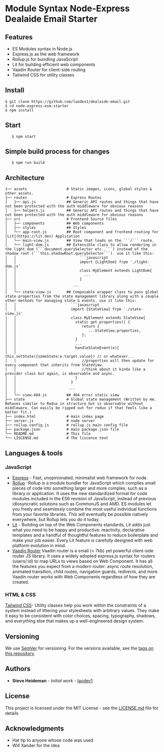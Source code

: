 
# Module Syntax Node-Express Dealaide Email Starter

## Features
- ES Modules syntax in Node.js
- Express.js as the web framework
- Rollup.js for bundling JavaScript
- Lit for building efficient web components
- Vaadin Router for client-side routing
- Tailwind CSS for utility classes

## Install

    $ git clone https://github.com/laodev1/dealaide-email.git
    $ cd node-express-esm-starter
    $ npm install

## Start
```
   $ npm start
```
## Simple build process for changes
```
   $ npm run build
```
## Architecture
```.
├── assets                  # Static images, icons, global styles & other assets.
├── routes                  # Express Routes
│   ├── api.js              ## Generic API routes and things that have not been protected with the auth middleware for obvious reasons
│   ├── helpers.js          ## Generic API routes and things that have not been protected with the auth middleware for obvious reasons
├── src                     # Frontend Source files
│   ├── components          ## Web components
│   ├── styles              ## Styles 
│   └── app-root.js         ## Root component and frontend routing for [Lit](https://lit.dev) Application
│   └── main-view.js        ## View that loads on the ```/``` route.
│   └── light-dom.js        ## Extensible class to allow rendering in the light dom (```document.querySelector etc..```) instead of the shadow root (```this.shadowRoot.querySelector```). use it like this:
│   │                             ```javascript 
│   │                             import {LightDom} frpm './light-dom.js'
│   │                             class MyElement extends LightDom{
│   │                               ...
│   │                             }
│   │                          
│   │                          ```
│   └── state-view.js       ## Composable wrapper class to pass global state properties from the state management library along with a couple other methods for managing state & events. use it like this:
│   │                         ```javascript 
│   │                         import {StateView} frpm './state-view.js'
│   │                         class MyElement extends StateView{
│   │                           static get properties() {
│   │                              return {
│   │                                 ...StateView.properties,
│   │                              };
│   │                           }
│   │                           ...
│   │                           handleStateEvent(e){
│   │                              this.setState({someState:e.target.value}) // or whatever...
│   │                              //properties will then update for every component that inherits from StateView.
│   │                              //think about it kinda like a provider class but again, is observable and async.
│   │                           }
│   │                         }
│   │                        
│   │                        ```
│   └── view-404.js         ## 404 error static view
├── state                   # Global state management (Written by me. Behaves similar to Redux in structure but is observable without middleware. Can easily be ripped out for redux if that feels like a better fit.)
├── index.html              # main index page
├── server.js               # node server
├── rollup.config.js        # rollup.js main config file
├── package.json            # main package.json file
└── README.md               # This file
└── LISCENSE.md             # The liscense text

```
## Languages & tools

### JavaScript

- [Express](https://www.npmjs.com/package/express) - Fast, unopinionated, minimalist web framework for node.
- [Rollup](https://rollupjs.org/guide/en/) -Rollup is a module bundler for JavaScript which compiles small pieces of code into something larger and more complex, such as a library or application. It uses the new standardized format for code modules included in the ES6 revision of JavaScript, instead of previous idiosyncratic solutions such as CommonJS and AMD. ES modules let you freely and seamlessly combine the most useful individual functions from your favorite libraries. This will eventually be possible natively everywhere, but Rollup lets you do it today.
- [Lit](https://lit.dev) - Building on top of the Web Components standards, Lit adds just what you need to be happy and productive: reactivity, declarative templates and a handful of thoughtful features to reduce boilerplate and make your job easier. Every Lit feature is carefully designed with web platform evolution in mind.
- [Vaadin Router](https://vaadin.com/router) Vaadin router is a small (< 7kb) yet powerful client-side router JS library. It uses a widely adopted express.js syntax for routers (users/:id) to map URLs to views based on Web Component. It has all the features you expect from a modern router: async route resolution, animated transition, child routes, navigation guards, redirects, and more. Vaadin router works with Web Components regardless of how they are created.

### HTML &  CSS
[Tailwind CSS](https://tailwindcss.com/)- Utility classes help you work within the constraints of a system instead of littering your stylesheets with arbitrary values. They make it easy to be consistent with color choices, spacing, typography, shadows, and everything else that makes up a well-engineered design system.


## Versioning

We use [SemVer](http://semver.org/) for versioning. For the versions available, see the [tags on this repository](https://github.com/laodev1/dealaide-email/tags). 

## Authors

* **Steve Heideman** - *Initial work* - [laodev1](https://github.com/laodev1)


## License

This project is licensed under the MIT License - see the [LICENSE.md](LICENSE.md) file for details

## Acknowledgments

* Hat tip to anyone whose code was used
* Will Xander for the idea
 ```
